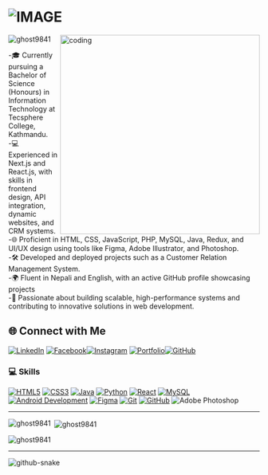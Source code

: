 
<h1>  
  <picture>  
    <source media="(prefers-color-scheme: dark)" srcset="https://readme-typing-svg.demolab.com/?font=Fira+Code&weight=600&size=30&duration=4500&pause=1000&color=FFFFFF&background=301B5D00&vCenter=true&width=435&lines=I'm+Aakash+Subedi!">  
    <source media="(prefers-color-scheme: light)" srcset="https://readme-typing-svg.demolab.com?font=Fira+Code&weight=600&size=30&duration=4500&pause=1000&color=000000&background=301B5D00&vCenter=true&width=435&lines=I'm+Aakash+Subedi!">  
    <img alt="IMAGE" src="http://LIGHT_IMAGE_URL.png">  
  </picture>  
</h1>  

<!-- <h3 align="center">A passionate Developer and Creator from Nepal.</h3> -->  

<img align="right" alt="coding" width="400" src="https://github.com/Ghost9841/Ghost9841/blob/main/github.gif">  

<p align="left">  
  <img src="https://komarev.com/ghpvc/?username=ghost9841&label=Profile%20views&color=0e75b6&style=flat" alt="ghost9841" />  
</p>  

-🎓 Currently pursuing a Bachelor of Science (Honours) in Information Technology at Tecsphere College, Kathmandu.<br>
-💻 Experienced in Next.js and React.js, with skills in frontend design, API integration, dynamic websites, and CRM systems. <br>
-🌐 Proficient in HTML, CSS, JavaScript, PHP, MySQL, Java, Redux, and UI/UX design using tools like Figma, Adobe Illustrator, and Photoshop. <br>
-🛠️ Developed and deployed projects such as a Customer Relation Management System. <br>
-🌍 Fluent in Nepali and English, with an active GitHub profile showcasing projects <br>
-🚀 Passionate about building scalable, high-performance systems and contributing to innovative solutions in web development. <br>

## 🌐 Connect with Me  

[![LinkedIn](https://img.shields.io/badge/LinkedIn-0077B5?style=for-the-badge&logo=linkedin&logoColor=white)](https://www.linkedin.com/in/aakash-subedi-b5401b215/)  [![Facebook](https://img.shields.io/badge/Facebook-1877F2?style=for-the-badge&logo=facebook&logoColor=white)](https://www.facebook.com/aakash.subedi.545)[![Instagram](https://img.shields.io/badge/Instagram-E4405F?style=for-the-badge&logo=instagram&logoColor=white)](https://www.instagram.com/aakashsubedi8/) [![Portfolio](https://img.shields.io/badge/Portfolio-4285F4?style=for-the-badge&logoColor=white)](https://ghost9841.github.io/personal-porfolio-app/)[![GitHub](https://img.shields.io/badge/GitHub-100000?style=for-the-badge&logo=github&logoColor=white)](https://github.com/Ghost9841)  

### 💻 Skills  

[![HTML5](https://img.shields.io/badge/HTML5-E34F26?style=for-the-badge&logo=html5&logoColor=white)](https://developer.mozilla.org/en-US/docs/Web/HTML)  [![CSS3](https://img.shields.io/badge/CSS3-1572B6?style=for-the-badge&logo=css3&logoColor=white)](https://developer.mozilla.org/en-US/docs/Web/CSS)  [![Java](https://img.shields.io/badge/Java-ED8B00?style=for-the-badge&logo=java&logoColor=white)](https://www.java.com/)  [![Python](https://img.shields.io/badge/Python-3776AB?style=for-the-badge&logo=python&logoColor=white)](https://www.python.org/)  [![React](https://img.shields.io/badge/React-20232A?style=for-the-badge&logo=react&logoColor=61DAFB)](https://reactjs.org/)  [![MySQL](https://img.shields.io/badge/MySQL-00000F?style=for-the-badge&logo=mysql&logoColor=white)](https://www.mysql.com/)  [![Android Development](https://img.shields.io/badge/Android_Dev-3DDC84?style=for-the-badge&logo=android&logoColor=white)](https://developer.android.com/)  [![Figma](https://img.shields.io/badge/Figma-F24E1E?style=for-the-badge&logo=figma&logoColor=white)](https://www.figma.com/)  [![Git](https://img.shields.io/badge/GIT-F05032?style=for-the-badge&logo=git&logoColor=white)](https://git-scm.com/)  [![GitHub](https://img.shields.io/badge/GitHub-181717?style=for-the-badge&logo=github&logoColor=white)](https://github.com/)  ![Adobe Photoshop](https://img.shields.io/badge/adobe%20photoshop-%2331A8FF.svg?style=for-the-badge&logo=adobe%20photoshop&logoColor=white)  

---

<p><img align="left" src="https://github-readme-stats.vercel.app/api/top-langs?username=ghost9841&show_icons=true&locale=en&layout=compact" alt="ghost9841" /></p>  

<p>&nbsp;<img align="center" src="https://github-readme-stats.vercel.app/api?username=ghost9841&show_icons=true&locale=en" alt="ghost9841" /></p>  

<p><img align="center" src="https://github-readme-streak-stats.herokuapp.com/?user=ghost9841&" alt="ghost9841" /></p>  

---

<!-- Snake animation -->
<picture>
  <source media="(prefers-color-scheme: dark)" srcset="https://raw.githubusercontent.com/tobiasmeyhoefer/tobiasmeyhoefer/output/github-snake-dark.svg" />
  <source media="(prefers-color-scheme: light)" srcset="https://raw.githubusercontent.com/tobiasmeyhoefer/tobiasmeyhoefer/output/github-snake.svg" />
  <img alt="github-snake" src="https://raw.githubusercontent.com/tobiasmeyhoefer/tobiasmeyhoefer/output/github-snake.svg" />
</picture>
